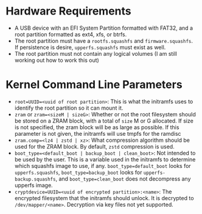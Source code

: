 # Hardware Requirements
- A USB device with an EFI System Partition formatted with FAT32, and a root partition formatted as ext4, xfs, or btrfs.
- The root partition must have a `rootfs.squashfs` and `firmware.squashfs`. If persistence is desire, `upperfs.squashfs` must exist as well.
- The root partition must not contain any logical volumes (I am still working out how to work this out)

# Kernel Command Line Parameters
- `root=UUID=<uuid of root partition>`: This is what the initramfs uses to identify the root partition so it can mount it. 
- `zram` or `zram=<sizeM | sizeG>`: Whether or not the root filesystem should be stored on a ZRAM block, with a total of `size` M or G allocated. If size is not specified, the zram block will be as large as possible. If this parameter is not given, the initramfs will use tmpfs for the ramdisc
- `zram.comp=<lz4 | zstd | xz>`: What compression algorithm should be used for the ZRAM block. By default, `zstd` compression is used.
- `boot_type=<default_boot | backup_boot | clean_boot>`: Not intended to be used by the user. This is a variable used in the initramfs to determine which squashfs image to use, if any. `boot_type=default_boot` looks for `upperfs.squashfs`, `boot_type=backup_boot` looks for `upperfs-backup.squashfs`, and `boot_type=clean_boot` does not decompress any upperfs image.
- `cryptdevice=UUID=<uuid of encrypted partition>:<name>`: The encrypted filesystem that the initramfs should unlock. It is decrypted to `/dev/mapper/<name>`. Decryption via key files not yet supported.


